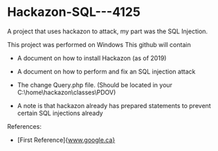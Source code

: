 # Hackazon-SQL---4125
A project that uses hackazon to attack, my part was the SQL Injection. 

This project was performed on Windows
This github will contain

- A document on how to install Hackazon (as of 2019)
- A document on how to perform and fix an SQL injection attack
- The change Query.php file. (Should be located in your C:\home\hackazon\classes\PDOV)

- A note is that hackazon already has prepared statements to prevent certain SQL injections already

References:

- [First Reference]{www.google.ca}
